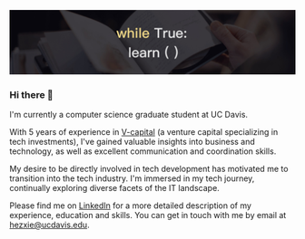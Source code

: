 ![background](https://github.com/helenxie-bit/helenxie-bit/blob/main/background_git.jpg)

### Hi there 👋

I'm currently a computer science graduate student at UC Davis.

With 5 years of experience in [V-capital](https://ma.v-capital.cn/en/) (a venture capital specializing in tech investments), I've gained valuable insights into business and technology, as well as excellent communication and coordination skills.

My desire to be directly involved in tech development has motivated me to transition into the tech industry. I'm immersed in my tech journey, continually exploring diverse facets of the IT landscape.

Please find me on [LinkedIn](https://www.linkedin.com/in/hezhixie/) for a more detailed description of my experience, education and skills. You can get in touch with me by email at [hezxie@ucdavis.edu](hezxie@ucdavis.edu). 
